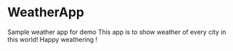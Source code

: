 # WeatherApp
Sample weather app for demo
This app is to show weather of every city in this world!
Happy weathering !
